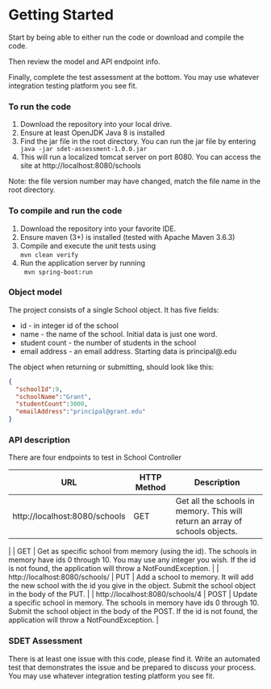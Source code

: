 # Getting Started
Start by being able to either run the code or download and compile the code. 

Then review the model and API endpoint info.

Finally, complete the test assessment at the bottom. You may use whatever integration testing platform you see fit.

### To run the code
1. Download the repository into your local drive.
2. Ensure at least OpenJDK Java 8 is installed
3. Find the jar file in the root directory. You can run the jar file by entering
` java -jar sdet-assessment-1.0.0.jar`
4. This will run a localized tomcat server on port 8080. You can access
the site at http://localhost:8080/schools

Note: the file version number may have changed, match the file name in the root directory.

### To compile and run the code
1. Download the repository into your favorite IDE.
2. Ensure maven (3+) is installed (tested with Apache Maven 3.6.3)
3. Compile and execute the unit tests using  
` mvn clean verify `
4. Run the application server by running   
` mvn spring-boot:run`

### Object model
The project consists of a single School object. It has five fields:
* id - in integer id of the school
* name - the name of the school. Initial data is just one word.
* student count - the number of students in the school
* email address - an email address. Starting data is principal@<school name>.edu

The object when returning or submitting, should look like this:
```json
{
  "schoolId":9,
  "schoolName":"Grant",
  "studentCount":3000,
  "emailAddress":"principal@grant.edu"
}
```

### API description
There are four endpoints to test in School Controller

| URL                             | HTTP Method | Description                                                                                                                                                                                                 |
|---------------------------------|-------------|-------------------------------------------------------------------------------------------------------------------------------------------------------------------------------------------------------------|
| http://localhost:8080/schools   | GET         | Get all the schools in memory. This will return an array of schools objects.                                                                                                                                |
| 
| GET         | Get as specific school from memory (using the id). The schools in memory have ids 0 through 10. You may use any integer you wish. If the id is not found, the application will throw a NotFoundException.   |
| http://localhost:8080/schools/  | PUT         | Add a school to memory. It will add the new school with the id you give in the object. Submit the school object in the body of the PUT.                                                                     |
| http://localhost:8080/schools/4 | POST        | Update a specific school in memory. The schools in memory have ids 0 through 10. Submit the school object in the body of the POST.  If the id is not found, the application will throw a NotFoundException. |


### SDET Assessment
There is at least one issue with this code, please find it. Write an automated test that demonstrates the issue and be 
prepared to discuss your process. You may use whatever integration testing platform you see fit.
